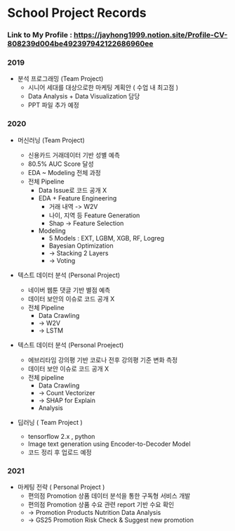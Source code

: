 # School Project Records

### Link to My Profile : https://jayhong1999.notion.site/Profile-CV-808239d004be492397942122686960ee

### **2019**
- 분석 프로그래밍 (Team Project)
    - 시니어 세대를 대상으로한 마케팅 계획안 ( 수업 내 최고점 )
    - Data Analysis + Data Visualization 담당
    - PPT 파일 추가 예정

### **2020**

- 머신러닝 (Team Project)
    - 신용카드 거래데이터 기반 성별 예측
    - 80.5% AUC Score 달성
    - EDA ~ Modeling 전체 과정
    - 전체 Pipeline
        - Data Issue로 코드 공개 X
        - EDA + Feature Engineering
            - 거래 내역 -> W2V
            - 나이, 지역 등 Feature Generation
            - Shap -> Feature Selection
        - Modeling
            - 5 Models : EXT, LGBM, XGB, RF, Logreg
            - Bayesian Optimization
            - -> Stacking 2 Layers
            - -> Voting

- 텍스트 데이터 분석 (Personal Project)
    - 네이버 웹툰 댓글 기반 별점 예측
    - 데이터 보안의 이슈로 코드 공개 X
    - 전체 Pipeline
        - Data Crawling
        - -> W2V
        - -> LSTM

- 텍스트 데이터 분석 (Personal Proeject)
    - 에브리타임 강의평 기반 코로나 전후 강의평 기준 변화 측정
    - 데이터 보안 이슈로 코드 공개 X
    - 전체 pipeline
        - Data Crawling
        - -> Count Vectorizer
        - -> SHAP for Explain 
        - Analysis

- 딥러닝 ( Team Project )
    - tensorflow 2.x , python
    - Image text generation using Encoder-to-Decoder Model
    - 코드 정리 후 업로드 예정

### **2021**
- 마케팅 전략 ( Personal Project )
    - 편의점 Promotion 상품 데이터 분석을 통한 구독형 서비스 개발
    - 편의점 Promotion 상품 수요 관련 report 기반 수요 확인
    - -> Promotion Products Nutrition Data Analysis 
    - -> GS25 Promotion Risk Check & Suggest new promotion
